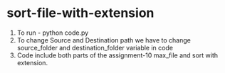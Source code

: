 # sort-file-with-extension
1. To run - python code.py
2. To change Source and Destination path we have to change source_folder and destination_folder variable in code
3. Code include both parts of the assignment-10 max_file and sort with extension.  
